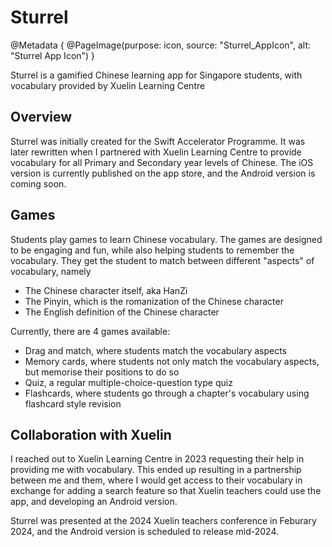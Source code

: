 # Sturrel

@Metadata {
    @PageImage(purpose: icon, source: "Sturrel_AppIcon", alt: "Sturrel App Icon")
}

Sturrel is a gamified Chinese learning app for Singapore students, with vocabulary provided by Xuelin Learning Centre

## Overview

Sturrel was initially created for the Swift Accelerator Programme. It was later rewritten when I partnered with Xuelin 
Learning Centre to provide vocabulary for all Primary and Secondary year levels of Chinese. The iOS version is currently 
published on the app store, and the Android version is coming soon.

## Games

Students play games to learn Chinese vocabulary. The games are designed to be engaging and fun, while also helping students
to remember the vocabulary. They get the student to match between different "aspects" of vocabulary, namely
- The Chinese character itself, aka HanZi
- The Pinyin, which is the romanization of the Chinese character
- The English definition of the Chinese character

Currently, there are 4 games available:
- Drag and match, where students match the vocabulary aspects
- Memory cards, where students not only match the vocabulary aspects, but memorise their positions to do so
- Quiz, a regular multiple-choice-question type quiz
- Flashcards, where students go through a chapter's vocabulary using flashcard style revision

## Collaboration with Xuelin

I reached out to Xuelin Learning Centre in 2023 requesting their help in providing me with vocabulary. This ended up
resulting in a partnership between me and them, where I would get access to their vocabulary in exchange for adding
a search feature so that Xuelin teachers could use the app, and developing an Android version.

Sturrel was presented at the 2024 Xuelin teachers conference in Feburary 2024, and the Android version is scheduled to
release mid-2024.
